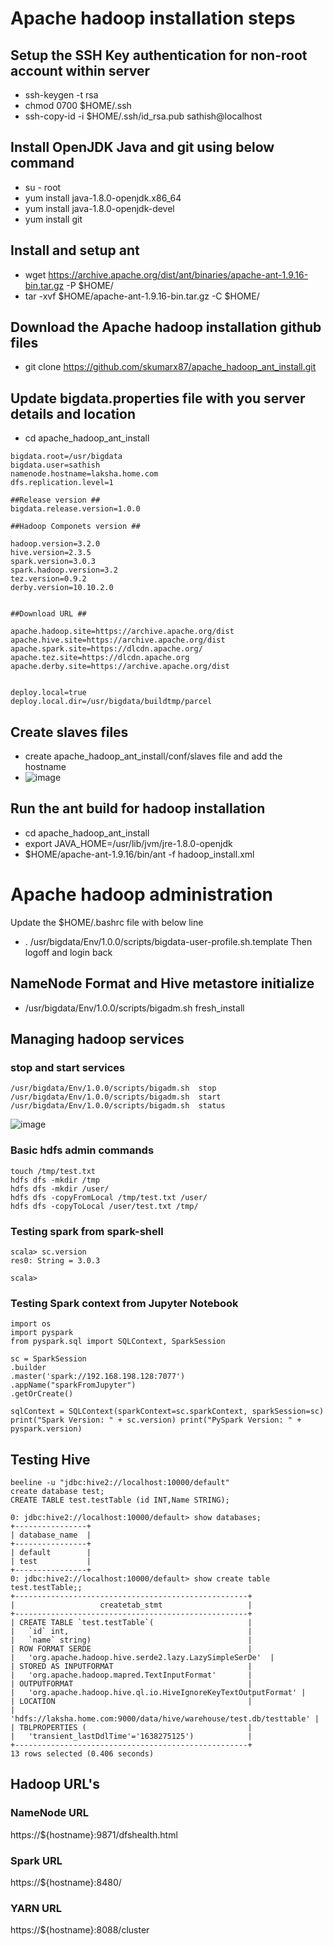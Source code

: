 # Apache hadoop installation steps
## Setup the SSH Key authentication for non-root account within server
* ssh-keygen -t rsa
* chmod 0700 $HOME/.ssh
* ssh-copy-id -i $HOME/.ssh/id_rsa.pub sathish@localhost
## Install OpenJDK Java  and git using below command
* su - root
* yum install java-1.8.0-openjdk.x86_64
* yum install java-1.8.0-openjdk-devel
* yum install git
## Install and setup ant
* wget https://archive.apache.org/dist/ant/binaries/apache-ant-1.9.16-bin.tar.gz -P $HOME/
* tar -xvf $HOME/apache-ant-1.9.16-bin.tar.gz -C $HOME/
## Download the Apache hadoop installation github files
* git clone https://github.com/skumarx87/apache_hadoop_ant_install.git

## Update bigdata.properties file with you server details and location ##
* cd apache_hadoop_ant_install
```
bigdata.root=/usr/bigdata
bigdata.user=sathish
namenode.hostname=laksha.home.com
dfs.replication.level=1

##Release version ##
bigdata.release.version=1.0.0

##Hadoop Componets version ##

hadoop.version=3.2.0
hive.version=2.3.5
spark.version=3.0.3
spark.hadoop.version=3.2
tez.version=0.9.2
derby.version=10.10.2.0


##Download URL ##

apache.hadoop.site=https://archive.apache.org/dist
apache.hive.site=https://archive.apache.org/dist
apache.spark.site=https://dlcdn.apache.org/
apache.tez.site=https://dlcdn.apache.org
apache.derby.site=https://archive.apache.org/dist


deploy.local=true
deploy.local.dir=/usr/bigdata/buildtmp/parcel
```
## Create slaves files
* create apache_hadoop_ant_install/conf/slaves file and add the hostname 
* ![image](https://user-images.githubusercontent.com/10299142/144032978-b51f2392-5b0b-433d-9f5a-ad751751a91c.png)

## Run the ant build for hadoop installation
* cd apache_hadoop_ant_install
* export JAVA_HOME=/usr/lib/jvm/jre-1.8.0-openjdk
* $HOME/apache-ant-1.9.16/bin/ant -f hadoop_install.xml

# Apache hadoop administration
Update the $HOME/.bashrc file with below line
* . /usr/bigdata/Env/1.0.0/scripts/bigdata-user-profile.sh.template
Then logoff and login back

## NameNode Format and Hive metastore initialize
* /usr/bigdata/Env/1.0.0/scripts/bigadm.sh fresh_install
## Managing hadoop services
### stop and start services
```
/usr/bigdata/Env/1.0.0/scripts/bigadm.sh  stop
/usr/bigdata/Env/1.0.0/scripts/bigadm.sh  start
/usr/bigdata/Env/1.0.0/scripts/bigadm.sh  status
```
![image](https://user-images.githubusercontent.com/10299142/144044045-c2df8f26-3fd4-4911-8d20-770924aca6b4.png)
### Basic hdfs admin commands
```
touch /tmp/test.txt
hdfs dfs -mkdir /tmp
hdfs dfs -mkdir /user/
hdfs dfs -copyFromLocal /tmp/test.txt /user/
hdfs dfs -copyToLocal /user/test.txt /tmp/
```
### Testing spark from spark-shell
```
scala> sc.version
res0: String = 3.0.3

scala>

```
### Testing Spark context from Jupyter Notebook
```
import os 
import pyspark 
from pyspark.sql import SQLContext, SparkSession

sc = SparkSession
.builder
.master('spark://192.168.198.128:7077')
.appName("sparkFromJupyter")
.getOrCreate()

sqlContext = SQLContext(sparkContext=sc.sparkContext, sparkSession=sc) print("Spark Version: " + sc.version) print("PySpark Version: " + pyspark.version)
```
## Testing Hive 
```
beeline -u "jdbc:hive2://localhost:10000/default"
create database test;
CREATE TABLE test.testTable (id INT,Name STRING);

0: jdbc:hive2://localhost:10000/default> show databases;
+----------------+
| database_name  |
+----------------+
| default        |
| test           |
+----------------+
0: jdbc:hive2://localhost:10000/default> show create table test.testTable;;
+----------------------------------------------------+
|                   createtab_stmt                   |
+----------------------------------------------------+
| CREATE TABLE `test.testTable`(                     |
|   `id` int,                                        |
|   `name` string)                                   |
| ROW FORMAT SERDE                                   |
|   'org.apache.hadoop.hive.serde2.lazy.LazySimpleSerDe'  |
| STORED AS INPUTFORMAT                              |
|   'org.apache.hadoop.mapred.TextInputFormat'       |
| OUTPUTFORMAT                                       |
|   'org.apache.hadoop.hive.ql.io.HiveIgnoreKeyTextOutputFormat' |
| LOCATION                                           |
|   'hdfs://laksha.home.com:9000/data/hive/warehouse/test.db/testtable' |
| TBLPROPERTIES (                                    |
|   'transient_lastDdlTime'='1638275125')            |
+----------------------------------------------------+
13 rows selected (0.406 seconds)
```

## Hadoop URL's
### NameNode URL
https://${hostname}:9871/dfshealth.html
### Spark URL
https://${hostname}:8480/
### YARN URL
https://${hostname}:8088/cluster


